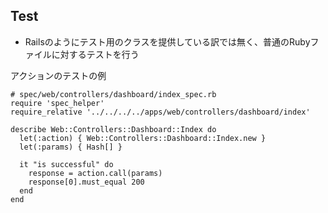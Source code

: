 
## Test

* Railsのようにテスト用のクラスを提供している訳では無く、普通のRubyファイルに対するテストを行う

アクションのテストの例

```
# spec/web/controllers/dashboard/index_spec.rb
require 'spec_helper'
require_relative '../../../../apps/web/controllers/dashboard/index'

describe Web::Controllers::Dashboard::Index do
  let(:action) { Web::Controllers::Dashboard::Index.new }
  let(:params) { Hash[] }

  it "is successful" do
    response = action.call(params)
    response[0].must_equal 200
  end
end
```
